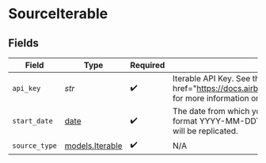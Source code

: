 # SourceIterable


## Fields

| Field                                                                                                                                                      | Type                                                                                                                                                       | Required                                                                                                                                                   | Description                                                                                                                                                | Example                                                                                                                                                    |
| ---------------------------------------------------------------------------------------------------------------------------------------------------------- | ---------------------------------------------------------------------------------------------------------------------------------------------------------- | ---------------------------------------------------------------------------------------------------------------------------------------------------------- | ---------------------------------------------------------------------------------------------------------------------------------------------------------- | ---------------------------------------------------------------------------------------------------------------------------------------------------------- |
| `api_key`                                                                                                                                                  | *str*                                                                                                                                                      | :heavy_check_mark:                                                                                                                                         | Iterable API Key. See the <a href=\"https://docs.airbyte.com/integrations/sources/iterable\">docs</a>  for more information on how to obtain this key.     |                                                                                                                                                            |
| `start_date`                                                                                                                                               | [date](https://docs.python.org/3/library/datetime.html#date-objects)                                                                                       | :heavy_check_mark:                                                                                                                                         | The date from which you'd like to replicate data for Iterable, in the format YYYY-MM-DDT00:00:00Z.  All data generated after this date will be replicated. | 2021-04-01T00:00:00Z                                                                                                                                       |
| `source_type`                                                                                                                                              | [models.Iterable](../models/iterable.md)                                                                                                                   | :heavy_check_mark:                                                                                                                                         | N/A                                                                                                                                                        |                                                                                                                                                            |
